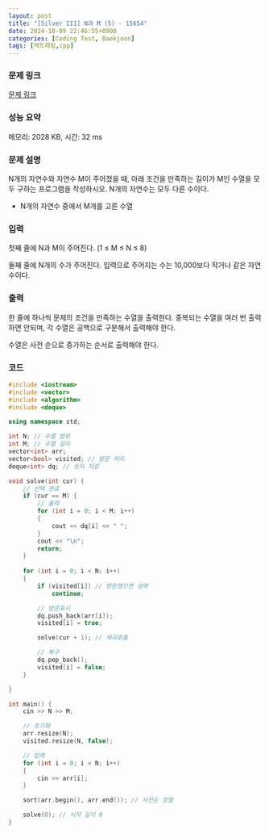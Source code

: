 ```yaml
---
layout: post
title: "[Silver III] N과 M (5) - 15654"
date: 2024-10-09 22:46:55+0900
categories: [Coding Test, Baekjoon]
tags: [백트래킹,cpp]
---
```


### 문제 링크

[문제 링크](https://www.acmicpc.net/problem/15654)

### 성능 요약

메모리: 2028 KB, 시간: 32 ms

### 문제 설명

<p>N개의 자연수와 자연수 M이 주어졌을 때, 아래 조건을 만족하는 길이가 M인 수열을 모두 구하는 프로그램을 작성하시오. N개의 자연수는 모두 다른 수이다.</p>

<ul>
	<li>N개의 자연수 중에서 M개를 고른 수열</li>
</ul>

### 입력

 <p>첫째 줄에 N과 M이 주어진다. (1 ≤ M ≤ N ≤ 8)</p>

<p>둘째 줄에 N개의 수가 주어진다. 입력으로 주어지는 수는 10,000보다 작거나 같은 자연수이다.</p>

### 출력

 <p>한 줄에 하나씩 문제의 조건을 만족하는 수열을 출력한다. 중복되는 수열을 여러 번 출력하면 안되며, 각 수열은 공백으로 구분해서 출력해야 한다.</p>

<p>수열은 사전 순으로 증가하는 순서로 출력해야 한다.</p>

### 코드

```cpp
#include <iostream>
#include <vector>
#include <algorithm>
#include <deque>

using namespace std;

int N; // 수열 범위
int M; // 수열 길이
vector<int> arr;
vector<bool> visited; // 방문 처리
deque<int> dq; // 숫자 저장

void solve(int cur) {
	// 선택 완료
	if (cur == M) {
		// 출력
		for (int i = 0; i < M; i++)
		{
			cout << dq[i] << " ";
		}
		cout << "\n";
		return;
	}
	
	for (int i = 0; i < N; i++)
	{
		if (visited[i]) // 방문했으면 생략
			continue;

		// 방문표시
		dq.push_back(arr[i]);
		visited[i] = true;

		solve(cur + 1); // 재귀호출

		// 복구
		dq.pop_back();
		visited[i] = false;
	}

}

int main() {
	cin >> N >> M;

	// 초기화
	arr.resize(N);
	visited.resize(N, false); 

	// 입력
	for (int i = 0; i < N; i++)
	{
		cin >> arr[i];
	}

	sort(arr.begin(), arr.end()); // 사전순 정렬

	solve(0); // 시작 길이 0
}

```
